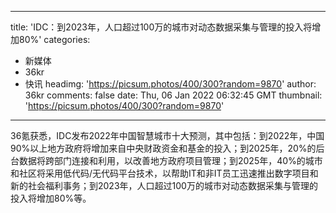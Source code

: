 
---
title: 'IDC：到2023年，人口超过100万的城市对动态数据采集与管理的投入将增加80%'
categories: 
 - 新媒体
 - 36kr
 - 快讯
headimg: 'https://picsum.photos/400/300?random=9870'
author: 36kr
comments: false
date: Thu, 06 Jan 2022 06:32:45 GMT
thumbnail: 'https://picsum.photos/400/300?random=9870'
---

<div>   
36氪获悉，IDC发布2022年中国智慧城市十大预测，其中包括：到2022年，中国90%以上地方政府将增加来自中央财政资金和基金的投入；到2025年，20%的后台数据将跨部门连接和利用，以改善地方政府项目管理；到2025年，40%的城市和社区将采用低代码/无代码平台技术，以帮助IT和非IT员工迅速推出数字项目和新的社会福利事务；到2023年，人口超过100万的城市对动态数据采集与管理的投入将增加80%等。  
</div>
            